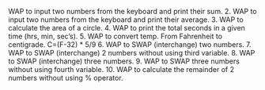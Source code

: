WAP to input two numbers from the keyboard and print their sum.
2. WAP to input two numbers from the keyboard and print their average.
3. WAP to calculate the area of a circle.
4. WAP to print the total seconds in a given time (hrs, min, sec’s).
5. WAP to convert temp. From Fahrenheit to centigrade. C=(F-32) * 5/9
6. WAP to SWAP (interchange) two numbers.
7. WAP to SWAP (interchange) 2 numbers without using third variable.
8. WAP to SWAP (interchange) three numbers.
9. WAP to SWAP three numbers without using fourth variable.
10. WAP to calculate the remainder of 2 numbers without using % operator.
